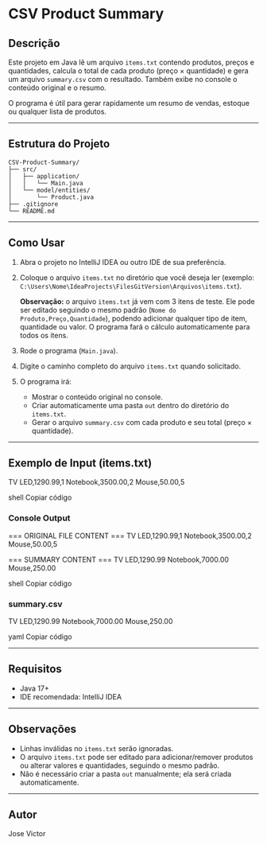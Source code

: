 # CSV Product Summary

## Descrição
Este projeto em Java lê um arquivo `items.txt` contendo produtos, preços e quantidades, calcula o total de cada produto (preço × quantidade) e gera um arquivo `summary.csv` com o resultado. Também exibe no console o conteúdo original e o resumo.

O programa é útil para gerar rapidamente um resumo de vendas, estoque ou qualquer lista de produtos.

---

## Estrutura do Projeto
```
CSV-Product-Summary/
├── src/
│   ├── application/
│   │   └── Main.java
│   └── model/entities/
│       └── Product.java
├── .gitignore
└── README.md
```


---

## Como Usar

1. Abra o projeto no IntelliJ IDEA ou outro IDE de sua preferência.  
2. Coloque o arquivo `items.txt` no diretório que você deseja ler (exemplo: `C:\Users\Nome\IdeaProjects\FilesGitVersion\Arquivos\items.txt`).  

   **Observação:** o arquivo `items.txt` já vem com 3 itens de teste. Ele pode ser editado seguindo o mesmo padrão (`Nome do Produto,Preço,Quantidade`), podendo adicionar qualquer tipo de item, quantidade ou valor. O programa fará o cálculo automaticamente para todos os itens.

3. Rode o programa (`Main.java`).  
4. Digite o caminho completo do arquivo `items.txt` quando solicitado.  
5. O programa irá:

   - Mostrar o conteúdo original no console.  
   - Criar automaticamente uma pasta `out` dentro do diretório do `items.txt`.  
   - Gerar o arquivo `summary.csv` com cada produto e seu total (preço × quantidade).

---

## Exemplo de Input (items.txt)

TV LED,1290.99,1
Notebook,3500.00,2
Mouse,50.00,5

shell
Copiar código

### Console Output

=== ORIGINAL FILE CONTENT ===
TV LED,1290.99,1
Notebook,3500.00,2
Mouse,50.00,5

=== SUMMARY CONTENT ===
TV LED,1290.99
Notebook,7000.00
Mouse,250.00

shell
Copiar código

### summary.csv

TV LED,1290.99
Notebook,7000.00
Mouse,250.00

yaml
Copiar código

---

## Requisitos

- Java 17+  
- IDE recomendada: IntelliJ IDEA  

---

## Observações

- Linhas inválidas no `items.txt` serão ignoradas.  
- O arquivo `items.txt` pode ser editado para adicionar/remover produtos ou alterar valores e quantidades, seguindo o mesmo padrão.  
- Não é necessário criar a pasta `out` manualmente; ela será criada automaticamente.  

---

## Autor

Jose Victor
